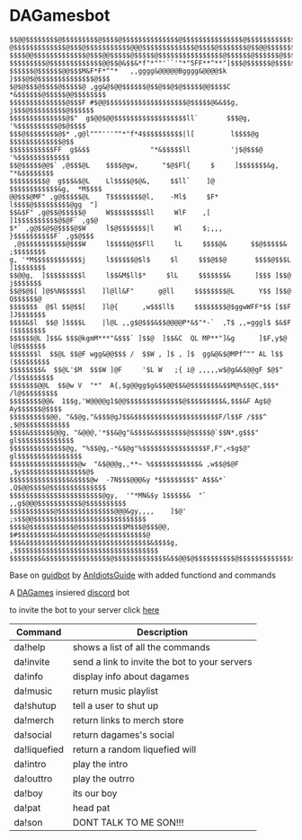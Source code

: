 # DAGamesbot

    $$@@$$$$$$$$@$$$$$$$$$@$$$$@$$$$$$$$$$$$$$@$$$$$$$$$$$$$$$@$$$$$$$$$$$$$$$$$$$$$
    @$$$$$$$$$$$$$@$$$@$$$$$$$$$$$@@@$$$$$$$$$$$$$@$$$$@$$$$$$$@$$@@$$$$$$$$$$$$$$$$
    $$$$@@$$$$$$$$$$$$$@$$$@@$$$$$@$$$$$@$$$$$$$$$$$$$$$$@$$$$$$@$$$$$$@$$$$$$$$$@$$
    $$$$$$$$$@$$$$$$$$$$$$$@@$$@&$$&*f"*""'``'"*"5FF**^**"]$$$@$$$$$$@$$$$$$@$$$$$$$
    $$$$$$@$$$$$$@@$$$M&F*F*^"*   ,,gggg&@@@@@Bgggg&@@@@$k }$$$@$@$$$$$$$$$$$$$$@$$$
    $@$@$$$@$$$$@$$$$$@ ,gg&@$@@$$$$$$@$$@$$@$@$$$$$@@$$$$C *&$$$$$$@$$$$$@@$$$$$$$$
    $$$$$$$$$$$$$$@$$$F #$@@$$$$$$$$$$$$$$$$$$$$@$$$$$@&&$$g,  j$$$@$$$$$$$$$@$$$$$$
    $$$$$$$$$$$$$$@$"  g$@@$@@$$$$$$$$$$$$$$$$$$ll`       $$$@g, '%$$$$$$$$$$@$@$$$$
    $$$@$$$$$$$$@$* ,g@l"""'''""*"f*4$$$$$$$$$$|l[         l$$$$@g  $$$$$$$$$$$$$@$$
    $$$$$$$$$$$FF  g$&$$               "*&$$$$$ll          'j$@$$$@  '%$$$$$$$$$$$$$
    $$@$$$$$@@$` ,@$$$@L    $$$$@gw,      "$@$Fl{     $     ]$$$$$$$&g,  "*&$$$$$$$$
    $$$$$$$$$@  g$$$&$@L    Ll$$$$@$@&,     $$ll`    ]@      $$$$$$$$$$$$&g,  *M$$$$
    @@$$$@MF" ,g@$$$$$@L    T$$$$$$$$@l,    -Ml$     $F*      l$$$$@$$$$$$$$$@gg  "]
    $$&$F" ,g@$$@$$$$$@     W$$$$$$$$$ll     WlF    ,[        ]1$$$$$$$$$$@$@F` ,g$@
    $*` ,g@$$@$@$$$$@$W     l$@$$$$$$$|l     Wl     $;,,,      }$$$$$$$$$$F` ,g$@$$$
     ,@$$$$$$$$$$$@$$$W     l$$$$$@$$Fll     lL     $$$$@&      $$@$$$$$&  ;$$$$$$$$
    g, '*M$$$$$$$$$$$$j     l$$$$$$@$l$     $l     $$$@$$@       $$$$@$$$L ]1$$$$$$$
    $$@@g,  ]$$$$$$$$$l     l$$&M$ll$*     $lL     $$$$$$$&      ]$$$ ]$$@  j$$$$$$$
    $$@$@$[ ]@$%N$$$$$l    ]l@ll&F"      g@ll     $$$$$$$$@L      Y$$ ]$$@  Q$$$$$$@
    $$$$$$$  @$l $$@$$[    ]l@{      ,w$$$ll$     $$$$$$$$@$ggwWFF*$$ [$$F ]J$$$$$$$
    $$$$&$l  $$@ ]$$$$L    |l@L ,,g$@$$$&$$@@@@P*&$"*-`  ,T$ ,,=gggl$ $&$F ($$$$$$$$
    $$$$$$@L ]$$& $$$@kgmM***"&$$$` ]$$@  ]$$&C  QL MP**"]&g      ]$F,y$@  l@$$$$$$$
    $$$$$$$l  $$@L $$@F wgg&@@$$$ /  $$W , ]$ , ]$  gg&@&$@MPf^"" AL l$$  ($$$$$$$$$
    $$$$$$$$&  $$@L'$M  $$$W ]@F     '$L W   ;{ i@ ,,,,,w$@g&&$@@gF $@$" /l$$$$$$$$$
    $$$$$$$@@L  $$@w V  "*"  A{,$g@@gg$g&$$@@$$&@$$$$$$$&$$M@%$$@C,$$$* /l@$$$$$$$$$
    $$$$$$$$@@&  1$$g,'W@@@@g1$@@$$$$$$$$$$$$$$@$$$$$$$$$&,$$$&F Ag$@  Ay$$$$$$@$$$$
    $$$$$$$$$$@@, "&$@g,"&$$$@gJ$$&$$$$$$$$$$$$$$$$$$$$$F/l$$F /$$$^ ,$@$$$$$$$$$$$$
    $$$$&$$$$$$@@g, "&@@@,'*$$&@g"&$$$$&$$$$$$$$@$$$$$@`$$N*,g$$$"  gl$$$$$$$$$$$$$$
    $$$$$$$$$$$$$$@g, "%$$@g,-*&$@g"%$$$$$$$$$$$$$$$$F,F",<$g$@"  gl$$$$$$$$$$$$$$$$
    $$$$$$$$$$$$$$$$$@w  "&$@@@g,,**~ %$$$$$$$$$$$$& ,w$$@$@F  ,$y$$$$$$$$$$$$$$$$@$
    $$$$$$$$$$$$$$$&$$$$@w  -7N$$$@@@&y *$$$$$$$$$" A$$&*`  ,Q$@@$$$$@$$$$$$$$$$$$$$
    $$$$$$$$$$$$$$$$$$$$$$$@gy,  '"*MN&$y 1$$$$$&  "`  ,,g$@@@$$$$$$$$$$$@$$$$$$$$$$
    $$$$$$$$$$$@$$$$$$$$$$$$$$@@@&gy,,,,    ]$@'  ;s$$@@$$$$$$$$$$$$$$$$$$$$$$$$$$$$
    $$$$@$$$$$$$$$$$@$$$$$$$$$$$$M$$$@$$$@@,     $#$$$$$$$$$&$$$$$$$$$$@$$$$$$$$$$$@
    $$$&$$$$$$$$$$$$$$$$$$$$$$$$$$$$$$$&$$$$g, ,$$$$$$$$$$$$$$$$$$$$$$$$$$$$$$$$$$$$
    $$$$$$$$&$$$$$$$$$$$$$$$$@$$$$$$$$$$$$$&$$@@$@$$$$$$$$$$@$$$$$$$$$$$$$$$$$$$$$$$
   
Base on [guidbot](https://github.com/AnIdiotsGuide/guidebot) by [AnIdiotsGuide](https://github.com/AnIdiotsGuide) with added functiond and commands

A [DAGames](https://www.youtube.com/channel/UCK7OXr0m5mnM1z9p7n_Bwfw) insiered [discord](https://discord.com/) bot

to invite the bot to your server click [here](https://discord.com/oauth2/authorize?client_id=730009870585167933&scope=bot&permissions=0)

| Command       |   Description                                                                                                              
| -------------- |------------------------------------------------------------------------------------------------------------------- 
| da!help        | shows a list of all the commands      
| da!invite       | send a link to invite the bot to your servers                                                                                           
| da!info        | display info about dagames                                                                                          
| da!music        | return music playlist                                                                                           
| da!shutup       | tell a user to shut up 
|da!merch  |return links to merch store
|da!social  |return dagames's social 
|da!liquefied  |return a random liquefied will
|da!intro  |play the intro
|da!outtro  | play the outrro
|da!boy  |its our boy 
|da!pat  | head pat
|da!son  | DONT TALK TO ME SON!!!


